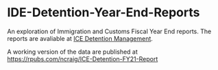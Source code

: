 # IDE-Detention-Year-End-Reports

An exploration of Immigration and Customs Fiscal Year End reports. The reports are avaliable at [ICE Detention Management](https://www.ice.gov/detain/detention-management).

A working version of the data are published at <https://rpubs.com/ncraig/ICE-Detention-FY21-Report>
